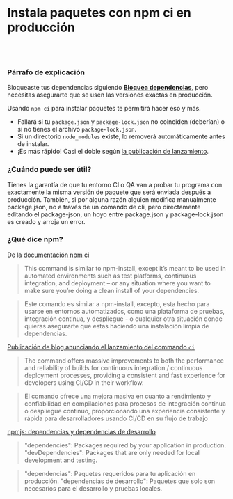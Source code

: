 # Instala paquetes con npm ci en producción

<br><br>

### Párrafo de explicación

Bloqueaste tus dependencias siguiendo [**Bloquea dependencias**](./lockdependencies.spanish.md), pero necesitas asegurarte que se usen las versiones exactas en producción.

Usando `npm ci` para instalar paquetes te permitirá hacer eso y más.
* Fallará si tu `package.json` y `package-lock.json` no coinciden (deberían) o si no tienes el archivo `package-lock.json`.
* Si un directorio `node_modules` existe, lo removerá automáticamente antes de instalar.
* ¡Es más rápido! Casi el doble según [la publicación de lanzamiento](https://blog.npmjs.org/post/171556855892/introducing-npm-ci-for-faster-more-reliable).

### ¿Cuándo puede ser útil?
Tienes la garantía de que tu entorno CI o QA van a probar tu programa con exactamente la misma versión de paquete que será enviada después a producción.
También, si por alguna razón alguien modifica manualmente package.json, no a través de un comando de cli, pero directamente editando el package-json, un hoyo entre package.json y package-lock.json es creado y arroja un error.

### ¿Qué dice npm?

De la [documentación npm ci](https://docs.npmjs.com/cli/ci.html)
> This command is similar to npm-install, except it’s meant to be used in automated environments such as test platforms, continuous integration, and deployment – or any situation where you want to make sure you’re doing a clean install of your dependencies.

> Este comando es similar a npm-install, excepto, esta hecho para usarse en entornos automatizados, como una plataforma de pruebas, integración continua, y despliegue -  o cualquier otra situación donde quieras asegurarte que estas haciendo una instalación limpia de dependencias.

[Publicación de blog anunciando el lanzamiento del commando `ci`](https://blog.npmjs.org/post/171556855892/introducing-npm-ci-for-faster-more-reliable)
>  The command offers massive improvements to both the performance and reliability of builds for continuous integration / continuous deployment processes, providing a consistent and fast experience for developers using CI/CD in their workflow.

> El comando ofrece una mejora masiva en cuanto a rendimiento y confiabilidad en compilaciones para procesos de integración continua o despliegue continuo, proporcionando una experiencia consistente y rápida para desarrolladores usando CI/CD en su flujo de trabajo

[npmjs: dependencias y dependencias de desarrollo](https://docs.npmjs.com/specifying-dependencies-and-devdependencies-in-a-package-json-file)
>    "dependencies": Packages required by your application in production.
>    "devDependencies": Packages that are only needed for local development and testing.

>    "dependencias": Paquetes requeridos para tu aplicación en producción.
>    "dependencias de desarrollo": Paquetes que solo son necesarios para el desarrollo y pruebas locales.

<br/><br/>
